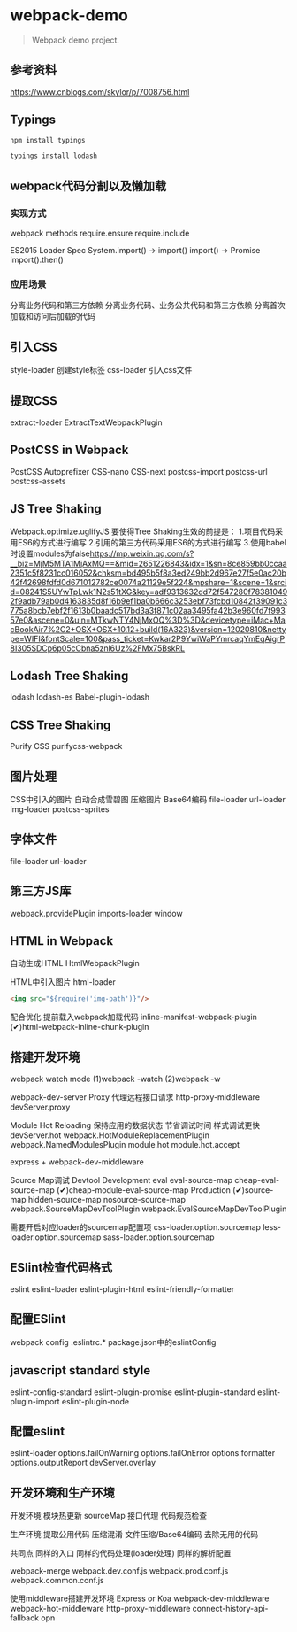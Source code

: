 # webpack-demo

> Webpack demo project.

## 参考资料

<https://www.cnblogs.com/skylor/p/7008756.html>

## Typings

``` bash
npm install typings

typings install lodash
```

## webpack代码分割以及懒加载

### 实现方式

webpack methods
  require.ensure
  require.include

ES2015 Loader Spec
  System.import() -> import()
  import() -> Promise
  import().then()

### 应用场景

  分离业务代码和第三方依赖
  分离业务代码、业务公共代码和第三方依赖
  分离首次加载和访问后加载的代码

## 引入CSS

style-loader 创建style标签
css-loader 引入css文件

## 提取CSS

extract-loader
ExtractTextWebpackPlugin

## PostCSS in Webpack

PostCSS
Autoprefixer
CSS-nano
CSS-next
postcss-import
postcss-url
postcss-assets

## JS Tree Shaking

Webpack.optimize.uglifyJS
要使得Tree Shaking生效的前提是：
1.项目代码采用ES6的方式进行编写
2.引用的第三方代码采用ES6的方式进行编写
3.使用babel时设置modules为false<https://mp.weixin.qq.com/s?__biz=MjM5MTA1MjAxMQ==&mid=2651226843&idx=1&sn=8ce859bb0ccaa2351c5f8231cc016052&chksm=bd495b5f8a3ed249bb2d967e27f5e0ac20b42f42698fdfd0d671012782ce0074a21129e5f224&mpshare=1&scene=1&srcid=08241S5UYwTpLwk1N2s51tXG&key=adf9313632dd72f547280f783810492f9adb79ab0d4163835d8f16b9ef1ba0b666c3253ebf73fcbd10842f39091c3775a8bcb7ebf2f1613b0baadc517bd3a3f871c02aa3495fa42b3e960fd7f99357e0&ascene=0&uin=MTkwNTY4NjMxOQ%3D%3D&devicetype=iMac+MacBookAir7%2C2+OSX+OSX+10.12+build(16A323)&version=12020810&nettype=WIFI&fontScale=100&pass_ticket=Kwkar2P9YwiWaPYmrcaqYmEqAigrP8I305SDCp6p05cCbna5znl6Uz%2FMx75BskRL>

## Lodash Tree Shaking

lodash
lodash-es
Babel-plugin-lodash

## CSS Tree Shaking

Purify CSS
purifycss-webpack

## 图片处理

CSS中引入的图片
自动合成雪碧图
压缩图片
Base64编码
file-loader
url-loader
img-loader
postcss-sprites

## 字体文件

file-loader
url-loader

## 第三方JS库

webpack.providePlugin
imports-loader
window

## HTML in Webpack

自动生成HTML
HtmlWebpackPlugin

HTML中引入图片
html-loader

``` html
<img src="${require('img-path')}"/>
```

配合优化
提前载入webpack加载代码
inline-manifest-webpack-plugin
(✔)html-webpack-inline-chunk-plugin

## 搭建开发环境

webpack watch mode
(1)webpack -watch
(2)webpack -w

webpack-dev-server
Proxy
代理远程接口请求 http-proxy-middleware devServer.proxy

Module Hot Reloading
保持应用的数据状态
节省调试时间
样式调试更快
devServer.hot
webpack.HotModuleReplacementPlugin
webpack.NamedModulesPlugin
module.hot
module.hot.accept

express + webpack-dev-middleware

Source Map调试
Devtool
  Development
    eval
    eval-source-map
    cheap-eval-source-map
    (✔)cheap-module-eval-source-map
  Production
    (✔)source-map
    hidden-source-map
    nosource-source-map
webpack.SourceMapDevToolPlugin
webpack.EvalSourceMapDevToolPlugin

需要开启对应loader的sourcemap配置项
css-loader.option.sourcemap
less-loader.option.sourcemap
sass-loader.option.sourcemap

## ESlint检查代码格式

eslint
eslint-loader
eslint-plugin-html
eslint-friendly-formatter

## 配置ESlint

webpack config
.eslintrc.*
package.json中的eslintConfig

## javascript standard style

eslint-config-standard
eslint-plugin-promise
eslint-plugin-standard
eslint-plugin-import
eslint-plugin-node

## 配置eslint

eslint-loader
  options.failOnWarning
  options.failOnError
  options.formatter
  options.outputReport
devServer.overlay

## 开发环境和生产环境

开发环境
  模块热更新
  sourceMap
  接口代理
  代码规范检查

生产环境
  提取公用代码
  压缩混淆
  文件压缩/Base64编码
  去除无用的代码

共同点
  同样的入口
  同样的代码处理(loader处理)
  同样的解析配置

webpack-merge
webpack.dev.conf.js
webpack.prod.conf.js
webpack.common.conf.js

使用middleware搭建开发环境
Express or Koa
webpack-dev-middleware
webpack-hot-middleware
http-proxy-middleware
connect-history-api-fallback
opn
